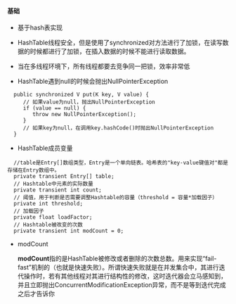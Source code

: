 #### 基础

- 基于hash表实现

- HashTable线程安全，但是使用了synchronized对方法进行了加锁，在读写数据的时候都进行了加锁，在插入数据的时候不能进行读取数据。

- 当在多线程环境下，所有线程都要去竞争同一把锁，效率非常低

- HashTable遇到null的时候会抛出NullPointerException

```jshelllanguage
  public synchronized V put(K key, V value) {
     // 如果value为null，抛出NullPointerException
     if (value == null) {
        throw new NullPointerException();
     }
     // 如果key为null，在调用key.hashCode()时抛出NullPointerException
  }
```

- HashTable成员变量

```jshelllanguage
  //table是Entry[]数组类型，Entry是一个单向链表。哈希表的"key-value键值对"都是存储在Entry数组中。 
  private transient Entry[] table;  
  // Hashtable中元素的实际数量  
  private transient int count;  
  // 阈值，用于判断是否需要调整Hashtable的容量（threshold = 容量*加载因子）  
  private int threshold;  
  // 加载因子  
  private float loadFactor;  
  // Hashtable被改变的次数  
  private transient int modCount = 0;  
```

- modCount

  **modCount**指的是HashTable被修改或者删除的次数总数。用来实现“fail-fast”机制的（也就是快速失败）。所谓快速失败就是在并发集合中，其进行迭代操作时，若有其他线程对其进行结构性的修改，这时迭代器会立马感知到，并且立即抛出ConcurrentModificationException异常，而不是等到迭代完成之后才告诉你